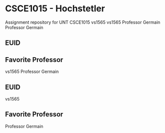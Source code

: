 # CSCE1015 - Hochstetler
Assignment repository for UNT CSCE1015
vs1565
vs1565
Professor Germain
Professor Germain
## EUID
## Favorite Professor
vs1565
Professor Germain
## EUID
vs1565
## Favorite Professor
Professor Germain
